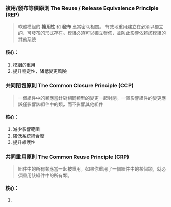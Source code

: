 ### 複用/發布等價原則 The Reuse / Release Equivalence Principle (REP)

> 軟體模組的 **複用性** 和 **發布** 應當密切相關。
> 有效地重用建立在必須以獨立的、可發布的形式存在。模組必須可以獨立發佈，並防止影響依賴該模組的其他系統

#### 核心：
1. 模組的重用
2. 提升穩定性，降低變更風險

### 共同閉包原則 The Common Closure Principle (CCP)

  > 一個組件中的類應當針對相同類型的變更一起封閉。一個影響組件的變更應該僅影響該組件中的類，而不影響其他組件

#### 核心：
1. 減少影響範圍
2. 降低系統耦合度
3. 提升維護性

###  共同重用原則 The Common Reuse Principle (CRP)

> 組件中的所有類應當一起被重用。如果你重用了一個組件中的某個類，就必須重用該組件中的所有類。

#### 核心：
1. 